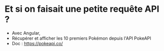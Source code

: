 # Et si on faisait une petite requête API ? 

- Avec Angular,
- Récupérer et afficher les 10 premiers Pokémon depuis l'API PokeAPI
- Doc : https://pokeapi.co/

